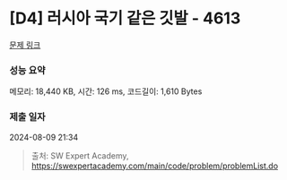 # [D4] 러시아 국기 같은 깃발 - 4613 

[문제 링크](https://swexpertacademy.com/main/code/problem/problemDetail.do?contestProbId=AWQl9TIK8qoDFAXj) 

### 성능 요약

메모리: 18,440 KB, 시간: 126 ms, 코드길이: 1,610 Bytes

### 제출 일자

2024-08-09 21:34



> 출처: SW Expert Academy, https://swexpertacademy.com/main/code/problem/problemList.do
